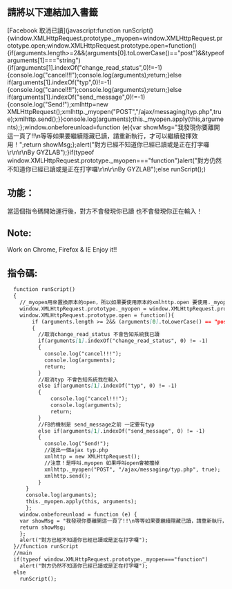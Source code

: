 ## 請將以下連結加入書籤
[Facebook 取消已讀](javascript:function runScript(){window.XMLHttpRequest.prototype._myopen=window.XMLHttpRequest.prototype.open;window.XMLHttpRequest.prototype.open=function(){if(arguments.length>=2&&(arguments[0].toLowerCase()=="post")&&typeof arguments[1]==="string"){if(arguments[1].indexOf("change_read_status",0)!=-1){console.log("cancel!!!");console.log(arguments);return;}else if(arguments[1].indexOf("typ",0)!=-1){console.log("cancel!!!");console.log(arguments);return;}else if(arguments[1].indexOf("send_message",0)!=-1){console.log("Send!");xmlhttp=new XMLHttpRequest();xmlhttp._myopen("POST","/ajax/messaging/typ.php",true);xmlhttp.send();}}console.log(arguments);this._myopen.apply(this,arguments);};window.onbeforeunload=function (e){var showMsg="我發現你要離開這一頁了!!\n等等如果要繼續隱藏已讀，請重新執行，才可以繼續發揮效用！";return showMsg;};alert("對方已經不知道你已經已讀或是正在打字囉\r\n\r\nBy GYZLAB");}if(typeof window.XMLHttpRequest.prototype._myopen==="function")alert("對方仍然不知道你已經已讀或是正在打字囉\r\n\r\nBy GYZLAB");else runScript();)

## 功能：
當這個指令碼開始運行後，對方不會發現你已讀 也不會發現你正在輸入！
## Note:  
Work on Chrome, Firefox & IE
Enjoy it!!

## 指令碼:
```markdown
  function runScript()
  {
    //_myopen用來置換原本的open，所以如果要使用原本的xmlhttp.open 要使用._myopen
    window.XMLHttpRequest.prototype._myopen = window.XMLHttpRequest.prototype.open;
    window.XMLHttpRequest.prototype.open = function(){      
        if (arguments.length >= 2&& (arguments[0].toLowerCase() == "post")&& typeof arguments[1] === "string")            
        {
          //取消change_read_status 不會告知系統我已讀
          if(arguments[1].indexOf("change_read_status", 0) != -1)
          {
            console.log("cancel!!!");
            console.log(arguments);
            return;
          }
          //取消typ 不會告知系統我在輸入
          else if(arguments[1].indexOf("typ", 0) != -1)  
          {
              console.log("cancel!!!");
              console.log(arguments);
              return;
          }
          //FB的機制是 send_message之前 一定要有typ
          else if(arguments[1].indexOf("send_message", 0) != -1)  
          {
            console.log("Send!");
            //送出一個ajax typ.php
            xmlhttp = new XMLHttpRequest();
            //注意！是呼叫.myopen 如果呼叫open會被擋掉
            xmlhttp._myopen("POST", "/ajax/messaging/typ.php", true);
            xmlhttp.send();
          }
      }
      console.log(arguments);
      this._myopen.apply(this, arguments);
      };
    window.onbeforeunload = function (e) {
    var showMsg = "我發現你要離開這一頁了!!\n等等如果要繼續隱藏已讀，請重新執行，才可以繼續發揮效用！";
    return showMsg;
    };
    alert("對方已經不知道你已經已讀或是正在打字囉");
  }//function runScript
  //main
  if(typeof window.XMLHttpRequest.prototype._myopen==="function")
    alert("對方仍然不知道你已經已讀或是正在打字囉");  
  else
    runScript();
```


